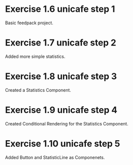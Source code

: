 # Exercise 1.6 unicafe step 1

Basic feedpack project.

# Exercise 1.7 unicafe step 2

Added more simple statistics.

# Exercise 1.8 unicafe step 3

Created a Statistics Component.

# Exercise 1.9 unicafe step 4

Created Conditional Rendering for the Statistics Component.

# Exercise 1.10 unicafe step 5

Added Button and StatisticLine as Componenets.
